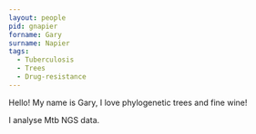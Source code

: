```yaml
---
layout: people
pid: gnapier
forname: Gary
surname: Napier
tags:
  - Tuberculosis
  - Trees
  - Drug-resistance
---
```

Hello! My name is Gary, I love phylogenetic trees and fine wine!

I analyse Mtb NGS data.